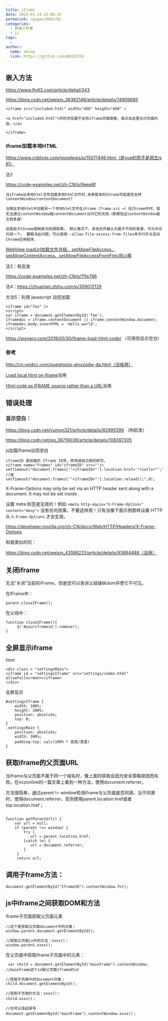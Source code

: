 ```yaml
---
title: iframe
date: 2024-01-24 23:08:35
permalink: /pages/960170/
categories:
  - 前端三件套
  - js
tags:
  - 
author: 
  name: aXing
  link: https://github.com/08163356
---
```


## 嵌入方法



https://www.fly63.com/article/detial/343

https://blog.csdn.net/weixin_38362146/article/details/74909685

```
<iframe src="included.html" width="450" height="400" >

<a href="included.html">你的浏览器不支持iframe页面嵌套，请点击这里访问页面内容。</a>

</iframe>
```
<!-- more -->

### iframe加载本地HTML

https://www.cnblogs.com/googlegis/p/15071446.html（是vue的而不是原生js的）

法2

https://code-examples.net/zh-CN/q/9eee8f

```
当iFrame从本地html文件加载本地html文件时,未来版本的Chrome可能是否支持contentWindow/contentDocument?

当我在本地html中加载另一个本地html文件在iFrame（frame.src =）在Chrome中时，我无法通过contentWindow或contentDocument访问它的文档（即使验证contentWindow是文档本身）

这是由于Chrome限制称为同源政策。 默认情况下，本地文件被认为属于不同的来源，不允许访问另一个。 要解决此问题，可以使用--allow-file-access-from-files命令行开关启动Chrome应用程序。
```

[WebView loadUrl加载文件总结，setAllowFileAccess、setAllowContentAccess、setAllowFileAccessFromFileURLs等](https://blog.csdn.net/tabactivity/article/details/116603978)

法3：有启发

https://code-examples.net/zh-CN/q/111e786



法4：https://zhuanlan.zhihu.com/p/359012129

方法5：利用 javascript 动态加载

```
<iframe id="foo" />
<script>
var iframe = document.getElementById('foo'),
iframedoc = iframe.contentDocument || iframe.contentWindow.document;
iframedoc.body.innerHTML = 'Hello world';
</script>
```

https://wxnacy.com/2018/01/30/iframe-load-html-code/ （可用但显示空白）



### 参考

http://cn.voidcc.com/question/p-alnxzodw-da.html（没啥用）

[Load local html on iframe](https://stackoverflow.com/questions/42393063/load-local-html-on-iframe)没用

[Html code as IFRAME source rather than a URL](https://stackoverflow.com/questions/6102636/html-code-as-iframe-source-rather-than-a-url)没用

## 错误处理

### 显示空白：

https://blog.csdn.net/yumon321/article/details/82995399 （哟启发）

https://blog.csdn.net/qq_38719039/article/details/108397305

js加载iframe出现空白

```
iframeID 是加载的 Iframe ID号，修改成自己用的即可。
<iframe name="frames" id="iframeID" src=""/>
setTimeout("document.frames['"+iframeID+"'].location.href='"+iurls+"';",0);
//或
setTimeout("document.frames['"+iframeID+"'].location.reload();",0);
```



X-Frame-Options may only be set via an HTTP header sent along with a document. It may not be set inside <meta>.

设置 meta 标签是无效的！例如 `<meta http-equiv="X-Frame-Options" content="deny">` 没有任何效果。不要这样用！只有当像下面示例那样设置 HTTP 头 `X-Frame-Options` 才会生效。

https://developer.mozilla.org/zh-CN/docs/Web/HTTP/Headers/X-Frame-Options

和我类似的坑：

https://blog.csdn.net/weixin_43589225/article/details/93884488（没用）



## 关闭iframe

无法“关闭”当前的iFrame，但是您可以告诉父级操纵dom并使它不可见。

在IFrame中：

```
parent.closeIFrame();
```

在父母中：

```
function closeIFrame(){
     $('#youriframeid').remove();
}
```

## 全屏显示iframe

html

```
<div class = "settingsMain">
<iframe id = "settingsIframe" src="settings/index.html" allowfullscreen></iframe>
</div>
```

全屏显示

```
#settingsIframe {
    width: 100%;
    height: 100%;
    position: absolute;
    top: 0;
}
.settingsMain {
    position: absolute;
    width: 100%;
    padding-top: calc(100% * 高度/宽度)
}
```





## 获取iframe的父页面URL

当iframe与父页面不属于同一个域名时，像上面的获取会因为安全策略原因而失败。在nczonline的一篇文章上看到一种方法，使用document.referrer。 

方法很简单，通过parent != window检测iframe与父页面是否同源，当不同源时，使用document.referrer，否则使用parent.location.href或者top.location.href；

```

function getParentUrl() { 
    var url = null;
    if (parent !== window) { 
        try {
           url = parent.location.href; 
        }catch (e) { 
           url = document.referrer; 
        } 
     }
     return url;
```

## 调用子frame方法：

```
document.getElementById("IframeID").contentWindow.fn();
```

## js中iframe之间获取DOM和方法

iframe子页面获取父页面元素

```
//这个是获取父页面document中的对象；
window.parent.document.getElementById();

//获取父页面js中的方法：xxxx()；
window.parent.xxxx();
```

在父页面中获取iframe子页面中的元素：

```
 var child = document.getElementById("mainFrame").contentWindow;	 //mainFrame这个id是父页面iframe的id

//获取子页面中的document对象；
child.document.getElementById();

//获取子页面的方法：xxxx()；
child.xxxx()；

//也可以连起来写
document.getElementById("mainFrame").contentWindow.xxxx()；
```

